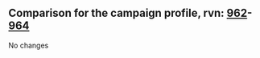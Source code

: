 ## Comparison for the campaign profile, rvn: [962](https://github.com/PRO100KatYT/FortniteProfileRevisions/tree/main/profiles/campaign/962%20campaign.json)-[964](https://github.com/PRO100KatYT/FortniteProfileRevisions/tree/main/profiles/campaign/964%20campaign.json)

No changes
